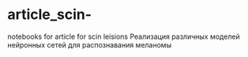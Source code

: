 # article_scin-
notebooks for article for scin leisions
Реализация различных моделей нейронных сетей для распознавания меланомы 
